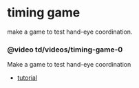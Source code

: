 # timing game

make a game to test hand-eye coordination.

### @video td/videos/timing-game-0

Make a game to test hand-eye coordination

* [tutorial](/lessons/timing-game/tutorial)
